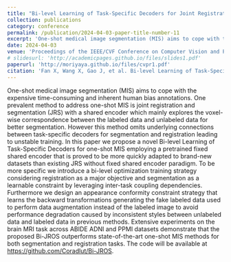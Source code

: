 ```yaml
---
title: "Bi-level Learning of Task-Specific Decoders for Joint Registration and One-Shot Medical Image Segmentation"
collection: publications
category: conference
permalink: /publication/2024-04-03-paper-title-number-11
excerpt: 'One-shot medical image segmentation (MIS) aims to cope with the expensive time-consuming and inherent human bias annotations. One prevalent method to address one-shot MIS is joint registration and segmentation (JRS) with a shared encoder which mainly explores the voxel-wise correspondence between the labeled data and unlabeled data for better segmentation. However this method omits underlying connections between task-specific decoders for segmentation and registration leading to unstable training. In this paper we propose a novel Bi-level Learning of Task-Specific Decoders for one-shot MIS employing a pretrained fixed shared encoder that is proved to be more quickly adapted to brand-new datasets than existing JRS without fixed shared encoder paradigm. To be more specific we introduce a bi-level optimization training strategy considering registration as a major objective and segmentation as a learnable constraint by leveraging inter-task coupling dependencies. Furthermore we design an appearance conformity constraint strategy that learns the backward transformations generating the fake labeled data used to perform data augmentation instead of the labeled image to avoid performance degradation caused by inconsistent styles between unlabeled data and labeled data in previous methods. Extensive experiments on the brain MRI task across ABIDE ADNI and PPMI datasets demonstrate that the proposed Bi-JROS outperforms state-of-the-art one-shot MIS methods for both segmentation and registration tasks. The code will be available at https://github.com/Coradlut/Bi-JROS.'
date: 2024-04-03
venue: 'Proceedings of the IEEE/CVF Conference on Computer Vision and Pattern Recognition (CVPR)'
# slidesurl: 'http://academicpages.github.io/files/slides1.pdf'
paperurl: 'http://moriyaya.github.io/files/cvpr1.pdf'
citation: 'Fan X, Wang X, Gao J, et al. Bi-level Learning of Task-Specific Decoders for Joint Registration and One-Shot Medical Image Segmentation[C]//Proceedings of the IEEE/CVF Conference on Computer Vision and Pattern Recognition. 2024: 11726-11735.'
---
```


One-shot medical image segmentation (MIS) aims to cope with the expensive time-consuming and inherent human bias annotations. One prevalent method to address one-shot MIS is joint registration and segmentation (JRS) with a shared encoder which mainly explores the voxel-wise correspondence between the labeled data and unlabeled data for better segmentation. However this method omits underlying connections between task-specific decoders for segmentation and registration leading to unstable training. In this paper we propose a novel Bi-level Learning of Task-Specific Decoders for one-shot MIS employing a pretrained fixed shared encoder that is proved to be more quickly adapted to brand-new datasets than existing JRS without fixed shared encoder paradigm. To be more specific we introduce a bi-level optimization training strategy considering registration as a major objective and segmentation as a learnable constraint by leveraging inter-task coupling dependencies. Furthermore we design an appearance conformity constraint strategy that learns the backward transformations generating the fake labeled data used to perform data augmentation instead of the labeled image to avoid performance degradation caused by inconsistent styles between unlabeled data and labeled data in previous methods. Extensive experiments on the brain MRI task across ABIDE ADNI and PPMI datasets demonstrate that the proposed Bi-JROS outperforms state-of-the-art one-shot MIS methods for both segmentation and registration tasks. The code will be available at https://github.com/Coradlut/Bi-JROS.
